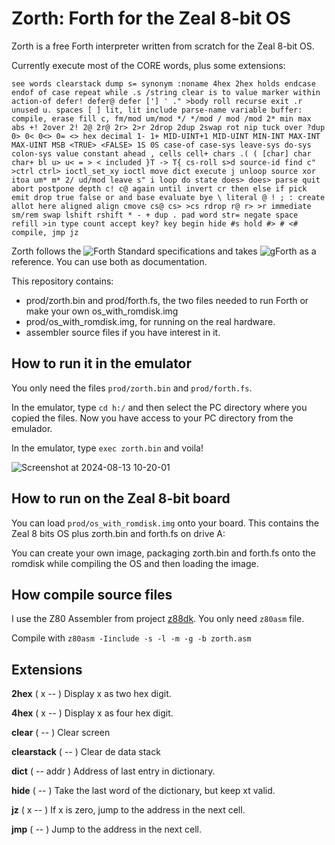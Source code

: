 # Zorth: Forth for the Zeal 8-bit OS
Zorth is a free Forth interpreter written from scratch for the Zeal 8-bit OS. 

Currently execute most of the CORE words, plus some extensions:

```see words clearstack dump s= synonym :noname 4hex 2hex holds endcase endof of case repeat while .s /string clear is to value marker within action-of defer! defer@ defer ['] ' ." >body roll recurse exit .r unused u. spaces [ ] lit, lit include parse-name variable buffer: compile, erase fill c, fm/mod um/mod */ */mod / mod /mod 2* min max abs +! 2over 2! 2@ 2r@ 2r> 2>r 2drop 2dup 2swap rot nip tuck over ?dup 0> 0< 0<> 0= <> hex decimal 1- 1+ MID-UINT+1 MID-UINT MIN-INT MAX-INT MAX-UINT MSB <TRUE> <FALSE> 1S 0S case-of case-sys leave-sys do-sys colon-sys value constant ahead , cells cell+ chars .( ( [char] char char+ bl u> u< = > < included }T -> T{ cs-roll s>d source-id find c" >ctrl ctrl> ioctl_set_xy ioctl move dict execute j unloop source xor itoa um* m* 2/ ud/mod leave s" i loop do state does> does> parse quit abort postpone depth c! c@ again until invert cr then else if pick emit drop true false or and base evaluate bye \ literal @ ! ; : create allot here aligned align cmove cs@ cs> >cs rdrop r@ r> >r immediate sm/rem swap lshift rshift * - + dup . pad word str= negate space refill >in type count accept key? key begin hide #s hold #> # <# compile, jmp jz```

Zorth follows the ![Forth Standard](https://forth-standard.org/standard/core) specifications and takes ![gForth](https://gforth.org/) as a reference. You can use both as documentation.

This repository contains:

- prod/zorth.bin and prod/forth.fs, the two files needed to run Forth or make your own os_with_romdisk.img
- prod/os_with_romdisk.img, for running on the real hardware.
- assembler source files if you have interest in it.

## How to run it in the emulator ##

You only need the files `prod/zorth.bin` and `prod/forth.fs`.

In the emulator, type `cd h:/` and then select the PC directory where you copied the files.
Now you have access to your PC directory from the emulador.

In the emulator, type `exec zorth.bin` and voila!

![Screenshot at 2024-08-13 10-20-01](https://github.com/user-attachments/assets/98326d9a-c733-4023-b121-ebfaad680ae2)


## How to run on the Zeal 8-bit board ##
You can load `prod/os_with_romdisk.img` onto your board. This contains the Zeal 8 bits OS plus zorth.bin and forth.fs on drive A:

You can create your own image, packaging zorth.bin and forth.fs onto the romdisk while compiling the OS and then loading the image.

## How compile source files ##

I use the Z80 Assembler from project [z88dk](https://github.com/z88dk/z88dk). You only need `z80asm` file.

Compile with `z80asm -Iinclude -s -l -m -g -b zorth.asm`

## Extensions ##

**2hex** ( x -- ) Display x as two hex digit.

**4hex**  ( x -- ) Display x as four hex digit.

**clear** ( -- )  Clear screen

**clearstack** ( -- ) Clear de data stack

**dict**  ( -- addr ) Address of last entry in dictionary.

**hide** ( -- ) Take the last word of the dictionary, but keep xt valid.

**jz** ( x -- ) If x is zero, jump to the address in the next cell.

**jmp** ( -- ) Jump to the address in the next cell.


